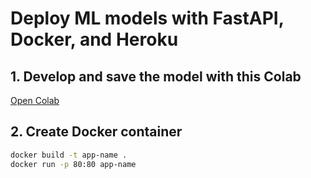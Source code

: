 # Deploy ML models with FastAPI, Docker, and Heroku

## 1. Develop and save the model with this Colab
[Open Colab](https://colab.research.google.com)

## 2. Create Docker container

```bash
docker build -t app-name .
docker run -p 80:80 app-name
